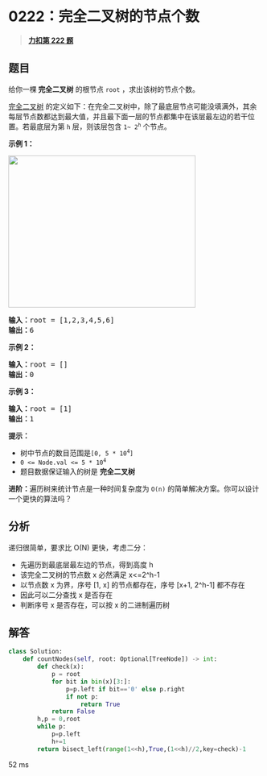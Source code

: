 # 0222：完全二叉树的节点个数


> <u>**[力扣第 222 题](https://leetcode.cn/problems/count-complete-tree-nodes/)**</u>

## 题目

<p>给你一棵<strong> 完全二叉树</strong> 的根节点 <code>root</code> ，求出该树的节点个数。</p>

<p><a href="https://baike.baidu.com/item/%E5%AE%8C%E5%85%A8%E4%BA%8C%E5%8F%89%E6%A0%91/7773232?fr=aladdin">完全二叉树</a> 的定义如下：在完全二叉树中，除了最底层节点可能没填满外，其余每层节点数都达到最大值，并且最下面一层的节点都集中在该层最左边的若干位置。若最底层为第 <code>h</code> 层，则该层包含 <code>1~ 2<sup>h</sup></code> 个节点。</p>



<p><strong>示例 1：</strong></p>
<img alt="" src="https://assets.leetcode.com/uploads/2021/01/14/complete.jpg" style="width: 372px; height: 302px;" />
<pre>
<strong>输入：</strong>root = [1,2,3,4,5,6]
<strong>输出：</strong>6
</pre>

<p><strong>示例 2：</strong></p>

<pre>
<strong>输入：</strong>root = []
<strong>输出：</strong>0
</pre>

<p><strong>示例 3：</strong></p>

<pre>
<strong>输入：</strong>root = [1]
<strong>输出：</strong>1
</pre>



<p><strong>提示：</strong></p>

<ul>
<li>树中节点的数目范围是<code>[0, 5 * 10<sup>4</sup>]</code></li>
<li><code>0 <= Node.val <= 5 * 10<sup>4</sup></code></li>
<li>题目数据保证输入的树是 <strong>完全二叉树</strong></li>
</ul>



<p><strong>进阶：</strong>遍历树来统计节点是一种时间复杂度为 <code>O(n)</code> 的简单解决方案。你可以设计一个更快的算法吗？</p>


## 分析

递归很简单，要求比 O(N) 更快，考虑二分：
- 先遍历到最底层最左边的节点，得到高度 h
- 该完全二叉树的节点数 x 必然满足 x<=2^h-1
- 以节点数 x 为界，序号 [1, x] 的节点都存在，序号 [x+1, 2^h-1] 都不存在
- 因此可以二分查找 x 是否存在
- 判断序号 x 是否存在，可以按 x 的二进制遍历树

## 解答

```python
class Solution:
    def countNodes(self, root: Optional[TreeNode]) -> int:
        def check(x):
            p = root
            for bit in bin(x)[3:]:
                p=p.left if bit=='0' else p.right
                if not p:
                    return True
            return False
        h,p = 0,root
        while p:
            p=p.left
            h+=1
        return bisect_left(range(1<<h),True,(1<<h)//2,key=check)-1
```
52 ms
